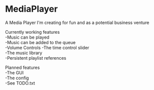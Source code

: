# MediaPlayer
A Media Player I'm creating for fun and as a potential business venture

Currently working features  
-Music can be played  
-Music can be added to the queue  
-Volume Controls
-The time control slider  
-The music library  
-Persistent playlist references  

Planned features  
-The GUI  
-The config  
-See TODO.txt  
